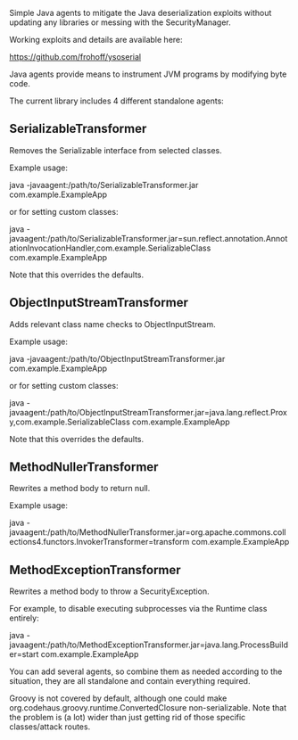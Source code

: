 
Simple Java agents to mitigate the Java deserialization exploits without updating any libraries or messing with the SecurityManager.

Working exploits and details are available here:

  https://github.com/frohoff/ysoserial

Java agents provide means to instrument JVM programs by modifying byte code.

The current library includes 4 different standalone agents:

## SerializableTransformer

Removes the Serializable interface from selected classes.

Example usage:

  java -javaagent:/path/to/SerializableTransformer.jar com.example.ExampleApp

or for setting custom classes:

  java -javaagent:/path/to/SerializableTransformer.jar=sun.reflect.annotation.AnnotationInvocationHandler,com.example.SerializableClass com.example.ExampleApp

Note that this overrides the defaults.

## ObjectInputStreamTransformer

Adds relevant class name checks to ObjectInputStream.

Example usage:

  java -javaagent:/path/to/ObjectInputStreamTransformer.jar com.example.ExampleApp

or for setting custom classes:

  java -javaagent:/path/to/ObjectInputStreamTransformer.jar=java.lang.reflect.Proxy,com.example.SerializableClass com.example.ExampleApp

Note that this overrides the defaults.

## MethodNullerTransformer

Rewrites a method body to return null.

Example usage:

  java -javaagent:/path/to/MethodNullerTransformer.jar=org.apache.commons.collections4.functors.InvokerTransformer=transform com.example.ExampleApp

## MethodExceptionTransformer

Rewrites a method body to throw a SecurityException.

For example, to disable executing subprocesses via the Runtime class entirely:

  java -javaagent:/path/to/MethodExceptionTransformer.jar=java.lang.ProcessBuilder=start com.example.ExampleApp

You can add several agents, so combine them as needed according to the situation, they are all standalone and contain everything required.

Groovy is not covered by default, although one could make org.codehaus.groovy.runtime.ConvertedClosure non-serializable. Note that the problem is (a lot) wider than just getting rid of those specific classes/attack routes.
